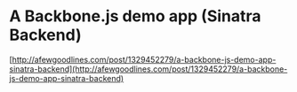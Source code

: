<!--
id: 1329842766
link: http://tumblr.atmos.org/post/1329842766/a-backbone-js-demo-app-sinatra-backend
slug: a-backbone-js-demo-app-sinatra-backend
date: Sat Oct 16 2010 12:47:19 GMT-0700 (PDT)
publish: 2010-10-016
tags: 
title: A Backbone.js demo app (Sinatra Backend)
-->


A Backbone.js demo app (Sinatra Backend)
========================================

[http://afewgoodlines.com/post/1329452279/a-backbone-js-demo-app-sinatra-backend](http://afewgoodlines.com/post/1329452279/a-backbone-js-demo-app-sinatra-backend)

